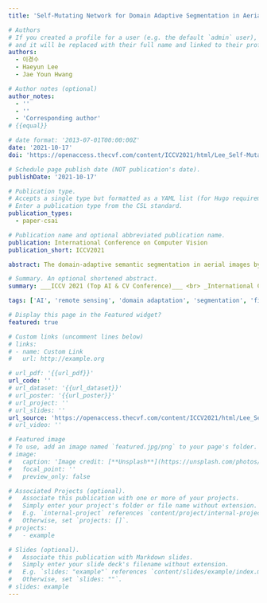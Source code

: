 ```yaml
---
title: 'Self-Mutating Network for Domain Adaptive Segmentation in Aerial Images'

# Authors
# If you created a profile for a user (e.g. the default `admin` user), write the username (folder name) here
# and it will be replaced with their full name and linked to their profile.
authors:
  - 이경수
  - Haeyun Lee
  - Jae Youn Hwang

# Author notes (optional)
author_notes:
  - ''
  - ''
  - 'Corresponding author'
# {{equal}}

# date format: '2013-07-01T00:00:00Z'
date: '2021-10-17'
doi: 'https://openaccess.thecvf.com/content/ICCV2021/html/Lee_Self-Mutating_Network_for_Domain_Adaptive_Segmentation_in_Aerial_Images_ICCV_2021_paper.html'

# Schedule page publish date (NOT publication's date).
publishDate: '2021-10-17'

# Publication type.
# Accepts a single type but formatted as a YAML list (for Hugo requirements).
# Enter a publication type from the CSL standard.
publication_types:
  - paper-csai

# Publication name and optional abbreviated publication name.
publication: International Conference on Computer Vision
publication_short: ICCV2021

abstract: The domain-adaptive semantic segmentation in aerial images by a deep-learning technique remains a challenge owing to the domain gaps caused by a resolution, image sensors, time-zone, the density of buildings, and even building styles of each city. Currently, convolutional neural network (CNN)-based domain adaptation methodologies have been developed to decrease the domain gaps, but, they have shown still poor performance to utilize multiple aerial images in different domains. In this paper, therefore, the CNN-based network denoted as Self-Mutating Network, which changes the values of parameters of convolutional filters itself according to the domain of input image, is proposed. By adopting Parameter Mutation to change the values of parameters and Parameter Fluctuation to randomly convulse the parameters, the network self-changes and fine-tunes the parameters, then achieves better predictions of a domain-adaptive segmentation. Through the ablation study of the Self-Mutating Network, we concluded that the Self-Mutating Network can be utilized in the domain-adaptive semantic segmentation of aerial images in different domains.

# Summary. An optional shortened abstract.
summary: ___ICCV 2021 (Top AI & CV Conference)___ <br> _International Conference on Computer Vision2021_

tags: ['AI', 'remote sensing', 'domain adaptation', 'segmentation', 'fine-tuning']

# Display this page in the Featured widget?
featured: true

# Custom links (uncomment lines below)
# links:
# - name: Custom Link
#   url: http://example.org

# url_pdf: '{{url_pdf}}'
url_code: ''
# url_dataset: '{{url_dataset}}'
# url_poster: '{{url_poster}}'
# url_project: ''
# url_slides: ''
url_source: 'https://openaccess.thecvf.com/content/ICCV2021/html/Lee_Self-Mutating_Network_for_Domain_Adaptive_Segmentation_in_Aerial_Images_ICCV_2021_paper.html'
# url_video: ''

# Featured image
# To use, add an image named `featured.jpg/png` to your page's folder.
# image:
#   caption: 'Image credit: [**Unsplash**](https://unsplash.com/photos/pLCdAaMFLTE)'
#   focal_point: ''
#   preview_only: false

# Associated Projects (optional).
#   Associate this publication with one or more of your projects.
#   Simply enter your project's folder or file name without extension.
#   E.g. `internal-project` references `content/project/internal-project/index.md`.
#   Otherwise, set `projects: []`.
# projects:
#   - example

# Slides (optional).
#   Associate this publication with Markdown slides.
#   Simply enter your slide deck's filename without extension.
#   E.g. `slides: "example"` references `content/slides/example/index.md`.
#   Otherwise, set `slides: ""`.
# slides: example
---
```

